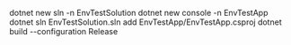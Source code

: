 dotnet new sln -n EnvTestSolution
dotnet new console -n EnvTestApp
dotnet sln EnvTestSolution.sln add EnvTestApp/EnvTestApp.csproj
dotnet build --configuration Release